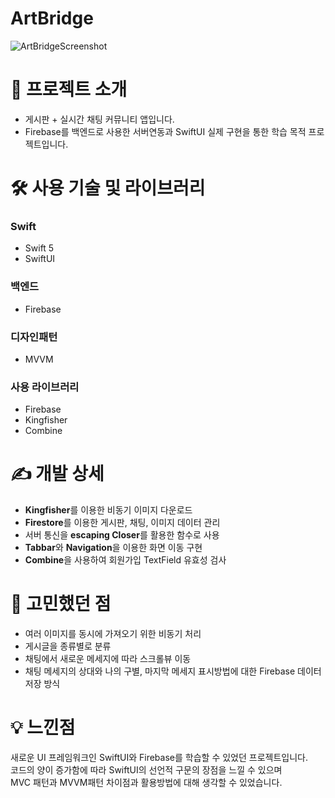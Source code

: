 # ArtBridge
![ArtBridgeScreenshot](https://user-images.githubusercontent.com/54075367/228310426-70b8cc46-6482-4cc7-8ebe-5169581b2f73.png)

# 📝 프로젝트 소개
* 게시판 + 실시간 채팅 커뮤니티 앱입니다.
* Firebase를 백엔드로 사용한 서버연동과 SwiftUI 실제 구현을 통한 학습 목적 프로젝트입니다.

# 🛠 사용 기술 및 라이브러리

### Swift
* Swift 5
* SwiftUI

### 백엔드
* Firebase

### 디자인패턴
* MVVM

### 사용 라이브러리
* Firebase
* Kingfisher
* Combine

# ✍️ 개발 상세
* **Kingfisher**를 이용한 비동기 이미지 다운로드
* **Firestore**를 이용한 게시판, 채팅, 이미지 데이터 관리
* 서버 통신을 **escaping Closer**를 활용한 함수로 사용
* **Tabbar**와 **Navigation**을 이용한 화면 이동 구현
* **Combine**을 사용하여 회원가입 TextField 유효성 검사 

# 🤔 고민했던 점
* 여러 이미지를 동시에 가져오기 위한 비동기 처리
* 게시글을 종류별로 분류
* 채팅에서 새로운 메세지에 따라 스크롤뷰 이동
* 채팅 메세지의 상대와 나의 구별, 마지막 메세지 표시방법에 대한 Firebase 데이터 저장 방식

# 💡 느낀점
새로운 UI 프레임워크인 SwiftUI와 Firebase를 학습할 수 있었던 프로젝트입니다.</br>
코드의 양이 증가함에 따라 SwiftUI의 선언적 구문의 장점을 느낄 수 있으며</br>
MVC 패턴과 MVVM패턴 차이점과 활용방법에 대해 생각할 수 있었습니다.
